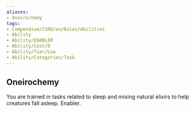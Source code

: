```yaml
---
aliases:
- Oneirochemy
tags:
- Compendium/CSRD/en/Rules/Abilities
- Ability
- Ability/ENABLER
- Ability/Cost/0
- Ability/Tier/Low
- Ability/Categories/Task
---
```


  
## Oneirochemy  
You are trained in tasks related to sleep and mixing natural elixirs to help creatures fall asleep. Enabler.